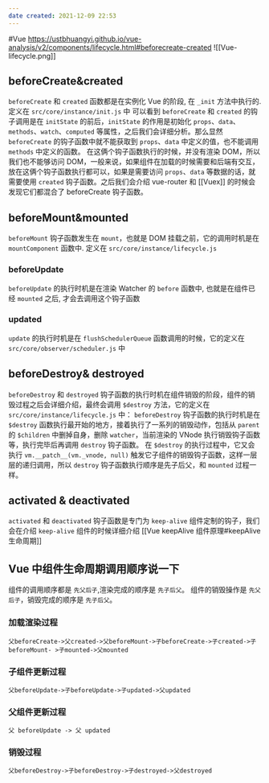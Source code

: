 ```yaml
---
date created: 2021-12-09 22:53
---
```


#Vue
<https://ustbhuangyi.github.io/vue-analysis/v2/components/lifecycle.html#beforecreate-created>
![[Vue-lifecycle.png]]

## beforeCreate&created

`beforeCreate` 和 `created` 函数都是在实例化 Vue 的阶段, 在 `_init` 方法中执行的. 定义在 `src/core/instance/init.js` 中
可以看到 `beforeCreate` 和 `created` 的钩子调用是在 `initState` 的前后，`initState` 的作用是初始化 `props`、`data`、`methods`、`watch`、`computed` 等属性，之后我们会详细分析。那么显然 `beforeCreate` 的钩子函数中就不能获取到 `props`、`data` 中定义的值，也不能调用 `methods` 中定义的函数。
在这俩个钩子函数执行的时候，并没有渲染 DOM，所以我们也不能够访问 DOM，一般来说，如果组件在加载的时候需要和后端有交互，放在这俩个钩子函数执行都可以，如果是需要访问 `props`、`data` 等数据的话，就需要使用 `created` 钩子函数。之后我们会介绍 vue-router 和 [[Vuex]] 的时候会发现它们都混合了 beforeCreate 钩子函数。

## beforeMount&mounted

`beforeMount` 钩子函数发生在 `mount`，也就是 DOM 挂载之前，它的调用时机是在 `mountComponent` 函数中. 定义在 `src/core/instance/lifecycle.js`

### beforeUpdate

`beforeUpdate` 的执行时机是在渲染 Watcher 的 `before` 函数中, 也就是在组件已经 `mounted` 之后, 才会去调用这个钩子函数

### updated

`update` 的执行时机是在 `flushSchedulerQueue` 函数调用的时候，它的定义在 `src/core/observer/scheduler.js` 中

## beforeDestroy& destroyed

`beforeDestroy` 和 `destroyed` 钩子函数的执行时机在组件销毁的阶段，组件的销毁过程之后会详细介绍，最终会调用 `$destroy` 方法，它的定义在 `src/core/instance/lifecycle.js` 中：
`beforeDestroy` 钩子函数的执行时机是在 `$destroy` 函数执行最开始的地方，接着执行了一系列的销毁动作，包括从 `parent` 的 `$children` 中删掉自身，删除 `watcher`，当前渲染的 VNode 执行销毁钩子函数等，执行完毕后再调用 `destroy` 钩子函数。
在 `$destroy` 的执行过程中，它又会执行 `vm.__patch__(vm._vnode, null)` 触发它子组件的销毁钩子函数，这样一层层的递归调用，所以 `destroy` 钩子函数执行顺序是先子后父，和 `mounted` 过程一样。

## activated & deactivated

`activated` 和 `deactivated` 钩子函数是专门为 `keep-alive` 组件定制的钩子，我们会在介绍 `keep-alive` 组件的时候详细介绍 [[Vue keepAlive 组件原理#keepAlive 生命周期]]

## Vue 中组件生命周期调用顺序说一下

组件的调用顺序都是 `先父后子`,渲染完成的顺序是 `先子后父`。
组件的销毁操作是 `先父后子`，销毁完成的顺序是 `先子后父`。

### 加载渲染过程

```
父beforeCreate->父created->父beforeMount->子beforeCreate->子created->子beforeMount- >子mounted->父mounted
```

### 子组件更新过程

```
父beforeUpdate->子beforeUpdate->子updated->父updated
```

### 父组件更新过程

```
父 beforeUpdate -> 父 updated
```

### 销毁过程

```
父beforeDestroy->子beforeDestroy->子destroyed->父destroyed
```
